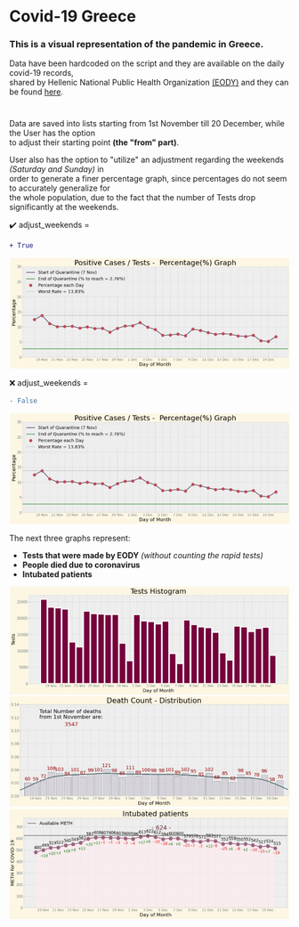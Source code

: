 # Covid-19 Greece

### **This is a visual representation of the pandemic in Greece.**<br/>
Data have been hardcoded on the script and they are available on the daily covid-19 records,<br/>
shared by Hellenic National Public Health Organization [(EODY)](https://eody.gov.gr/) and they can be found [here](https://eody.gov.gr/epidimiologika-statistika-dedomena/ektheseis-covid-19/).

#
Data are saved into lists starting from 1st November till 20 December, while the User has the option<br/> 
to adjust their starting point **(the "from" part)**.

User also has the option to "utilize" an adjustment regarding the weekends *(Saturday and Sunday)* in<br/>
order to generate a finer percentage graph, since percentages do not seem to accurately generalize for<br/>
the whole population, due to the fact that the number of Tests drop significantly at the weekends. 

:heavy_check_mark: adjust_weekends = 
```diff 
+ True 
```
![Image](/images/Percentage_graph.jpg)

:x: adjust_weekends =
```diff 
- False 
```
![Image](/images/Percentage_graph.jpg)

The next three graphs represent: 
- **Tests that were made by EODY** *(without counting the rapid tests)* 
- **People died due to coronavirus**
- **Intubated patients**

![Image](/images/Tests.jpg)
![Image](/images/Deaths.jpg)
![Image](/images/Intubated_patients.jpg)
#
